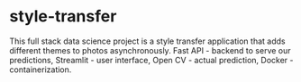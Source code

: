 # style-transfer
This full stack data science project is a style transfer application that adds different themes to photos asynchronously.
Fast API - backend to serve our predictions,
Streamlit - user interface,
Open CV - actual prediction,
Docker - containerization.

